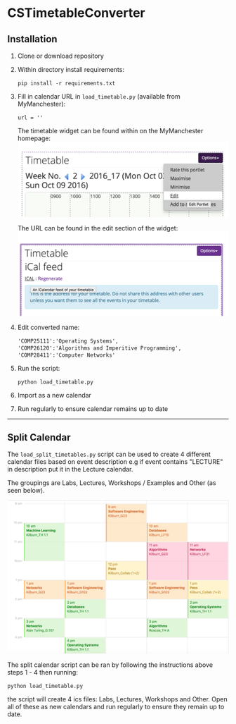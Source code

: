 # CSTimetableConverter

## Installation

1. Clone or download repository

2. Within directory install requirements:

	```
	pip install -r requirements.txt
	```

3. Fill in calendar URL in `load_timetable.py` (available from MyManchester):

	```
	url = ''
	```

	The timetable widget can be found within on the MyManchester homepage:
	![Calendar Widget](./images/Timetable.png)


	The URL can be found in the edit section of the widget:
	![Calendar Widget](./images/URL.png)
	
4. Edit converted name:

	```
	'COMP25111':'Operating Systems',
	'COMP26120':'Algorithms and Imperitive Programming',
	'COMP28411':'Computer Networks'
	```
	
5. Run the script:

	```
	python load_timetable.py
	```
	
6. Import as a new calendar

7. Run regularly to ensure calendar remains up to date

--------

## Split Calendar

The `load_split_timetables.py` script can be used to create 4 different calendar files based on event description e.g if event contains "LECTURE" in description put it in the Lecture calendar.

The groupings are Labs, Lectures, Workshops / Examples and Other (as seen below).

![Calendar](./images/Calendar.png)


The split calendar script can be ran by following the instructions above steps 1 - 4 then running:

```
python load_timetable.py
```

the script will create 4 ics files: Labs, Lectures, Workshops and Other. Open all of these as new calendars and run regularly to ensure they remain up to date.